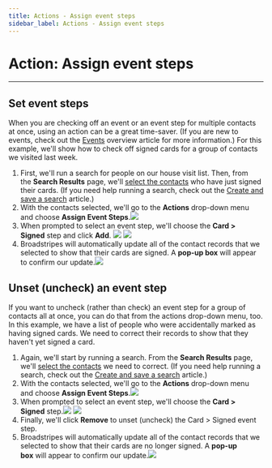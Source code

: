 ```yaml
---
title: Actions - Assign event steps
sidebar_label: Actions - Assign event steps
---
```


# Action: Assign event steps
* * *
## Set event steps
When you are checking off an event or an event step for multiple contacts at once, using an action can be a great time-saver. (If you are new to events, check out the [Events](https://help.broadstripes.com/help-articles/using-broadstripes/customize/create-events-to-track-goals/) overview article for more information.)
For this example, we'll show how to check off signed cards for a group of contacts we visited last week.
1. First, we'll run a search for people on our house visit list. Then, from the **Search Results** page, we'll [select the contacts](https://help.broadstripes.com/help-articles/using-broadstripes/working-with-search-results/selecting-deselecting-contacts/) who have just signed their cards. (If you need help running a search, check out the [Create and save a search](https://help.broadstripes.com/help-articles/using-broadstripes/customize/create-and-save-a-search/) article.)
2. With the contacts selected, we'll go to the **Actions** drop-down menu and choose **Assign Event Steps**.![](/img/getting-started/da64412-BulkActionsAssignSteps.png)
3. When prompted to select an event step, we'll choose the **Card > Signed** step and click **Add**.
    ![](/img/getting-started/fb3628b-AssignEventSelect.png) ![](/img/getting-started/6b995cd-AssignEventCard.png)
4. Broadstripes will automatically update all of the contact records that we selected to show that their cards are signed. A **pop-up box** will appear to confirm our update.![](/img/getting-started/523965f-AssignEventUpdated.png)
## Unset (uncheck) an event step
If you want to uncheck (rather than check) an event step for a group of contacts all at once, you can do that from the actions drop-down menu, too. In this example, we have a list of people who were accidentally marked as having signed cards. We need to correct their records to show that they haven't yet signed a card.
1. Again, we'll start by running a search. From the **Search Results** page, we'll [select the contacts](https://help.broadstripes.com/help-articles/using-broadstripes/working-with-search-results/selecting-deselecting-contacts/) we need to correct. (If you need help running a search, check out the [Create and save a search](https://help.broadstripes.com/help-articles/using-broadstripes/customize/create-and-save-a-search/) article.)
2. With the contacts selected, we'll go to the **Actions** drop-down menu and choose **Assign Event Steps**.![](/img/getting-started/da64412-BulkActionsAssignSteps.png)
1. When prompted to select an event step, we'll choose the **Card > Signed** step.![](/img/getting-started/fb3628b-AssignEventSelect.png) ![](/img/getting-started/6b995cd-AssignEventCard.png)
1. Finally, we'll click **Remove** to unset (uncheck) the Card > Signed event step.
2. Broadstripes will automatically update all of the contact records that we selected to show that their cards are no longer signed. A **pop-up box** will appear to confirm our update.![](/img/getting-started/523965f-AssignEventUpdated.png)